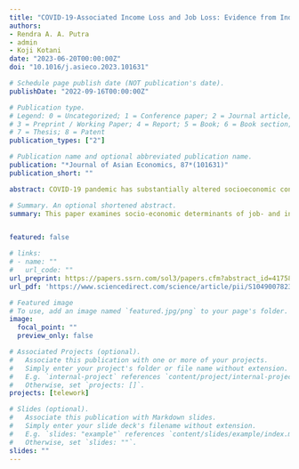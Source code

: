 ```yaml
---
title: "COVID-19-Associated Income Loss and Job Loss: Evidence from Indonesia"
authors:
- Rendra A. A. Putra
- admin
- Koji Kotani
date: "2023-06-20T00:00:00Z"
doi: "10.1016/j.asieco.2023.101631"

# Schedule page publish date (NOT publication's date).
publishDate: "2022-09-16T00:00:00Z"

# Publication type.
# Legend: 0 = Uncategorized; 1 = Conference paper; 2 = Journal article;
# 3 = Preprint / Working Paper; 4 = Report; 5 = Book; 6 = Book section;
# 7 = Thesis; 8 = Patent
publication_types: ["2"]

# Publication name and optional abbreviated publication name.
publication: "*Journal of Asian Economics, 87*(101631)"
publication_short: ""

abstract: COVID-19 pandemic has substantially altered socioeconomic conditions around the world. While numerous existing studies analyze the impact of the COVID-19 pandemic among developed states, little is known about its effects on people’s lives and social discrepancies in emerging economies. To this end, we empirically analyze the 2020 Indonesian Labor Force Survey data, hypothesizing that COVID-19 has given idiosyncratic risks and impacts on people by gender, age, education, occupation and regions. We find that income loss and job loss are prominent among males, younger and less educated people as well as among self-employed and part-time non-agricultural workers. These tendencies are not pronounced for people enjoying high income and mobility, but tend to be evident for urban residents and those having dependents. Notably, self-employed people have the highest risk of losing income, while part-time urban workers face the highest probability of losing their jobs. The propensity score matching method also demonstrates that these losses are most evident for the regions susceptible to COVID-19. Overall, we suggest that socioeconomically disadvantaged groups require additional support to strengthen their resilience in the face of exogenous shocks, such as the one caused by the global coronavirus pandemic.

# Summary. An optional shortened abstract.
summary: This paper examines socio-economic determinants of job- and income loss in Indonesia against the impact of the COVID-19


featured: false

# links:
# - name: ""
#   url_code: ""
url_preprint: https://papers.ssrn.com/sol3/papers.cfm?abstract_id=4175844
url_pdf: 'https://www.sciencedirect.com/science/article/pii/S1049007823000519'

# Featured image
# To use, add an image named `featured.jpg/png` to your page's folder. 
image:
  focal_point: ""
  preview_only: false

# Associated Projects (optional).
#   Associate this publication with one or more of your projects.
#   Simply enter your project's folder or file name without extension.
#   E.g. `internal-project` references `content/project/internal-project/index.md`.
#   Otherwise, set `projects: []`.
projects: [telework]

# Slides (optional).
#   Associate this publication with Markdown slides.
#   Simply enter your slide deck's filename without extension.
#   E.g. `slides: "example"` references `content/slides/example/index.md`.
#   Otherwise, set `slides: ""`.
slides: ""
---
```

